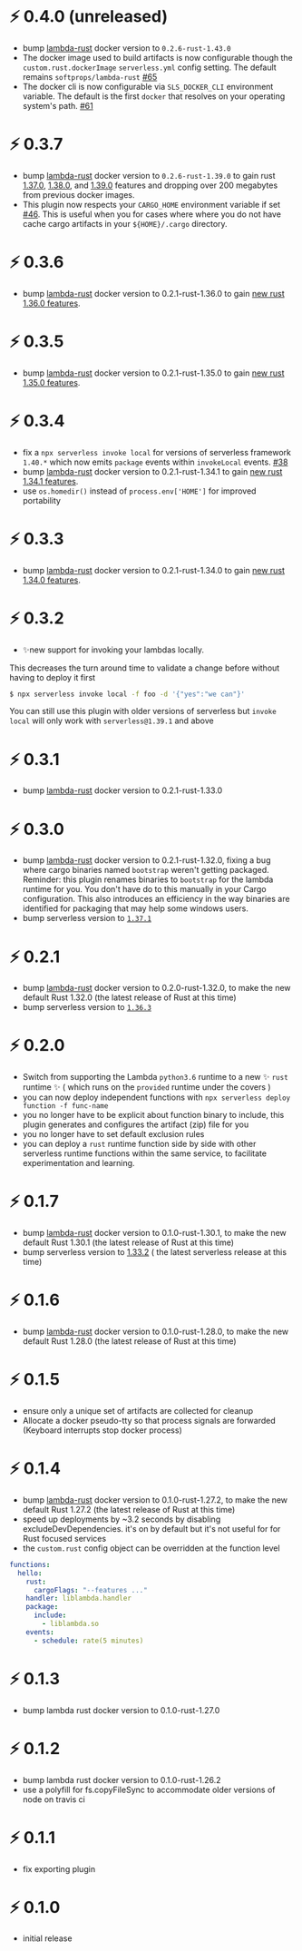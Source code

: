 # ⚡ 0.4.0 (unreleased)

* bump [lambda-rust](https://hub.docker.com/r/softprops/lambda-rust/) docker version to `0.2.6-rust-1.43.0`
* The docker image used to build artifacts is now configurable though the `custom.rust.dockerImage` `serverless.yml` config setting. The default remains `softprops/lambda-rust` [#65](https://github.com/softprops/serverless-rust/pull/65)
* The docker cli is now configurable via `SLS_DOCKER_CLI` environment variable. The default is the first `docker` that resolves on your operating system's path. [#61](https://github.com/softprops/serverless-rust/pull/61)

# ⚡ 0.3.7

* bump [lambda-rust](https://hub.docker.com/r/softprops/lambda-rust/) docker version to `0.2.6-rust-1.39.0` to gain rust [1.37.0](https://blog.rust-lang.org/2019/08/15/Rust-1.37.0.html), [1.38.0](https://blog.rust-lang.org/2019/09/26/Rust-1.38.0.html), and   [1.39.0](https://blog.rust-lang.org/2019/11/07/Rust-1.39.0.html) features and dropping over 200 megabytes from previous docker images.
* This plugin now respects your `CARGO_HOME` environment variable if set [#46](https://github.com/softprops/serverless-rust/pull/46). This is useful when you for cases where where you do not have cache cargo artifacts in your `${HOME}/.cargo` directory.

# ⚡ 0.3.6

*  bump [lambda-rust](https://hub.docker.com/r/softprops/lambda-rust/) docker version to 0.2.1-rust-1.36.0 to gain [new rust 1.36.0 features](https://blog.rust-lang.org/2019/07/04/Rust-1.36.0.html).

# ⚡ 0.3.5

*  bump [lambda-rust](https://hub.docker.com/r/softprops/lambda-rust/) docker version to 0.2.1-rust-1.35.0 to gain [new rust 1.35.0 features](https://blog.rust-lang.org/2019/05/23/Rust-1.35.0.html).

# ⚡ 0.3.4

- fix a `npx serverless invoke local` for versions of serverless framework `1.40.*` which now emits `package` events  within `invokeLocal` events. [#38](https://github.com/softprops/serverless-rust/pull/38)
- bump [lambda-rust](https://hub.docker.com/r/softprops/lambda-rust/) docker version to 0.2.1-rust-1.34.1 to gain [new rust 1.34.1 features](https://blog.rust-lang.org/2019/04/25/Rust-1.34.1.html).
- use `os.homedir()` instead of `process.env['HOME']` for improved portability

# ⚡ 0.3.3

- bump [lambda-rust](https://hub.docker.com/r/softprops/lambda-rust/) docker version to 0.2.1-rust-1.34.0 to gain [new rust 1.34.0 features](https://blog.rust-lang.org/2019/04/11/Rust-1.34.0.html).

# ⚡ 0.3.2

- ✨new support for invoking your lambdas locally.

This decreases the turn around time to validate a change before
without having to deploy it first

```sh
$ npx serverless invoke local -f foo -d '{"yes":"we can"}'
```

You can still use this plugin with older versions of serverless but `invoke local` will only work with `serverless@1.39.1` and above

# ⚡ 0.3.1

- bump [lambda-rust](https://hub.docker.com/r/softprops/lambda-rust/) docker version to 0.2.1-rust-1.33.0

# ⚡ 0.3.0

- bump [lambda-rust](https://hub.docker.com/r/softprops/lambda-rust/) docker version to 0.2.1-rust-1.32.0, fixing a bug where cargo binaries named `bootstrap` weren't getting packaged. Reminder: this plugin renames binaries to `bootstrap` for the lambda runtime for you. You don't have do to this manually in your Cargo configuration. This also introduces an efficiency in the way binaries are identified for packaging that may help some windows users.
- bump serverless version to [`1.37.1`](https://github.com/serverless/serverless/releases/tag/v1.37.1)


# ⚡ 0.2.1

- bump [lambda-rust](https://hub.docker.com/r/softprops/lambda-rust/) docker version to 0.2.0-rust-1.32.0, to make the new default Rust 1.32.0 (the latest release of Rust at this time)
- bump serverless version to [`1.36.3`](https://github.com/serverless/serverless/releases/tag/v1.36.3)

# ⚡ 0.2.0

- Switch from supporting the Lambda `python3.6` runtime to a new ✨ `rust` runtime ✨ ( which runs on the `provided` runtime under the covers )
- you can now deploy independent functions with `npx serverless deploy function -f func-name`
- you no longer have to be explicit about function binary to include, this plugin generates and configures the artifact (zip) file for you
- you no longer have to set default exclusion rules
- you can deploy a `rust` runtime function side by side with other serverless runtime functions
  within the same service, to facilitate experimentation and learning.

# ⚡ 0.1.7

- bump [lambda-rust](https://hub.docker.com/r/softprops/lambda-rust/) docker version to 0.1.0-rust-1.30.1, to make the new default Rust 1.30.1 (the latest release of Rust at this time)
- bump serverless version to [1.33.2](https://github.com/serverless/serverless/blob/master/CHANGELOG.md#1332-18112018) ( the latest serverless release at this time)

# ⚡ 0.1.6

- bump [lambda-rust](https://hub.docker.com/r/softprops/lambda-rust/) docker version to 0.1.0-rust-1.28.0, to make the new default Rust 1.28.0 (the latest release of Rust at this time)

# ⚡ 0.1.5

- ensure only a unique set of artifacts are collected for cleanup
- Allocate a docker pseudo-tty so that process signals are forwarded (Keyboard interrupts stop docker process)

# ⚡ 0.1.4

- bump [lambda-rust](https://hub.docker.com/r/softprops/lambda-rust/) docker version to 0.1.0-rust-1.27.2, to make the new default Rust 1.27.2 (the latest release of Rust at this time)
- speed up deployments by ~3.2 seconds by disabling excludeDevDependencies. it's on by default but it's not useful for for Rust focused services
- the `custom.rust` config object can be overridden at the function level

```yaml
functions:
  hello:
    rust:
      cargoFlags: "--features ..."
    handler: liblambda.handler
    package:
      include:
        - liblambda.so
    events:
      - schedule: rate(5 minutes)
```

# ⚡ 0.1.3

- bump lambda rust docker version to 0.1.0-rust-1.27.0

# ⚡ 0.1.2

- bump lambda rust docker version to 0.1.0-rust-1.26.2
- use a polyfill for fs.copyFileSync to accommodate older versions of node on travis ci

# ⚡ 0.1.1

- fix exporting plugin

# ⚡ 0.1.0

- initial release

